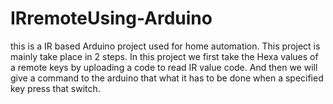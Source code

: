 # IRremoteUsing-Arduino
this is a IR based Arduino project used for home automation.
This project is mainly take place in 2 steps.
In this project we first take the Hexa values of a remote keys by uploading a code to read IR value code.
And then we will give a command to the arduino that what it has to be done when a specified key press that switch.
